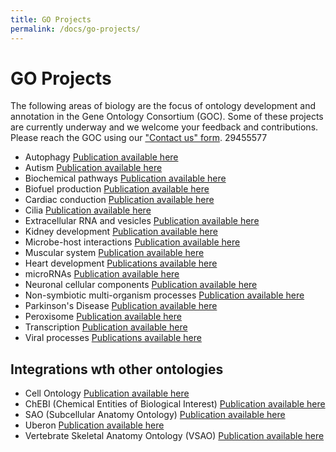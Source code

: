 ```yaml
---
title: GO Projects
permalink: /docs/go-projects/
---
```


# GO Projects

The following areas of biology are the focus of ontology development and annotation in the Gene Ontology Consortium (GOC). Some of these projects are currently underway and we welcome your feedback and contributions. Please reach the GOC using our ["Contact us" form](http://help.geneontology.org/).
    29455577
    
+ Autophagy [Publication available here](https://www.ncbi.nlm.nih.gov/pubmed/29455577)
+ Autism [Publication available here](https://www.ncbi.nlm.nih.gov/pubmed/26047810)
+ Biochemical pathways [Publication available here](https://www.ncbi.nlm.nih.gov/pubmed/27589964)
+ Biofuel production [Publication available here](https://www.ncbi.nlm.nih.gov/pubmed/25346727)
+ Cardiac conduction [Publication available here](https://www.ncbi.nlm.nih.gov/pubmed/29440116)
+ Cilia [Publication available here](https://www.ncbi.nlm.nih.gov/pubmed/29177046)
+ Extracellular RNA and vesicles [Publication available here](https://www.ncbi.nlm.nih.gov/pubmed/27076901)
+ Kidney development [Publication available here](https://www.ncbi.nlm.nih.gov/pubmed/24941002)
+ Microbe-host interactions [Publication available here](https://www.ncbi.nlm.nih.gov/pubmed/21119014)
+ Muscular system [Publication available here](https://www.ncbi.nlm.nih.gov/pubmed/19178689)
+ Heart development [Publications available here](https://www.ncbi.nlm.nih.gov/pubmed/21419760,24627794,19046747)
+ microRNAs [Publication available here](https://www.ncbi.nlm.nih.gov/pubmed/29871895)
+ Neuronal cellular components [Publication available here](https://jbiomedsem.biomedcentral.com/articles/10.1186/2041-1480-4-20)
+ Non-symbiotic multi-organism processes [Publication available here](https://bmcmicrobiol.biomedcentral.com/articles/10.1186/s12866-015-0481-x)
+ Parkinson's Disease [Publication available here](https://www.ncbi.nlm.nih.gov/pubmed/26825309)
+ Peroxisome [Publication available here](https://www.ncbi.nlm.nih.gov/pubmed/23327938)
+ Transcription [Publication available here](https://www.ncbi.nlm.nih.gov/pubmed/23981286)
+ Viral processes [Publications available here](https://www.ncbi.nlm.nih.gov/pubmed/28207819,25233094)

## Integrations wth other ontologies
+ Cell Ontology [Publication available here](https://www.ncbi.nlm.nih.gov/pubmed/27377652)
+ ChEBI (Chemical Entities of Biological Interest) [Publication available here](https://www.ncbi.nlm.nih.gov/pubmed/23895341)
+ SAO (Subcellular Anatomy Ontology) [Publication available here](https://www.ncbi.nlm.nih.gov/pubmed/24093723)
+ Uberon [Publication available here](https://www.ncbi.nlm.nih.gov/pubmed/25937883)
+ Vertebrate Skeletal Anatomy Ontology (VSAO) [Publication available here](https://www.ncbi.nlm.nih.gov/pubmed/23251424)
